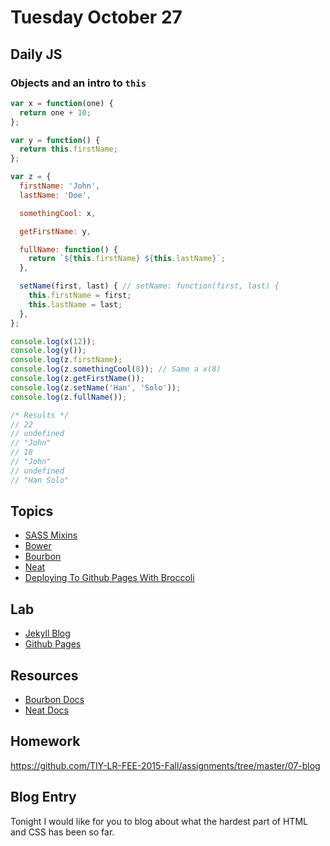 # Tuesday October 27


## Daily JS

### Objects and an intro to `this`

```js
var x = function(one) {
  return one + 10;
};

var y = function() {
  return this.firstName;
};

var z = {
  firstName: 'John',
  lastName: 'Doe',

  somethingCool: x,

  getFirstName: y,

  fullName: function() {
    return `${this.firstName} ${this.lastName}`;
  },

  setName(first, last) { // setName: function(first, last) {
    this.firstName = first;
    this.lastName = last;
  },
};

console.log(x(12));
console.log(y());
console.log(z.firstName);
console.log(z.somethingCool(8)); // Same a x(8)
console.log(z.getFirstName());
console.log(z.setName('Han', 'Solo'));
console.log(z.fullName());

/* Results */
// 22
// undefined
// "John"
// 18
// "John"
// undefined
// "Han Solo"
```

## Topics

- [SASS Mixins](mixins.html)
- [Bower](bower.html)
- [Bourbon](bourbon.html)
- [Neat](neat.html)
- [Deploying To Github Pages With Broccoli](gh-page.html)

## Lab

- [Jekyll Blog](jekyll.html)
- [Github Pages](gh-page.html)

## Resources

- [Bourbon Docs](http://bourbon.io/)
- [Neat Docs](http://neat.bourbon.io/)

## Homework

https://github.com/TIY-LR-FEE-2015-Fall/assignments/tree/master/07-blog

## Blog Entry

Tonight I would like for you to blog about what the hardest part of HTML and CSS has been so far.
